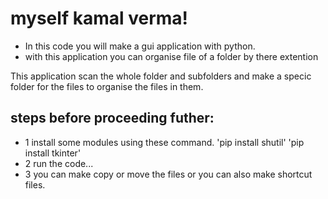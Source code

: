 # myself kamal verma!
- In this code you will make a gui application with python. 
- with this application you can organise file of a folder by there extention


This application scan the whole folder and subfolders and make a specic folder for the files to organise the files in them.

## steps before proceeding futher:
- 1 install some modules using these command.
        'pip install shutil'
        'pip install tkinter'
- 2 run the code...
- 3 you can make copy or move the files or you can also make shortcut files.

